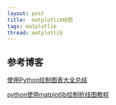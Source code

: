 ```yaml
---
layout: post
title:  matplotlib绘图
tags: matplotlib
thread: matplotlib
---
```


## 参考博客
[使用Python绘制图表大全总结](http://www.jb51.net/article/105287.htm)

[python使用matplotlib绘制折线图教程](https://www.cnblogs.com/onemorepoint/p/7482644.html)




